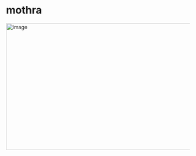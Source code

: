 # mothra

<img width="640" height="347" alt="image" src="https://github.com/user-attachments/assets/91d94de0-c52c-49a7-9cc0-f547f15defa6" />
